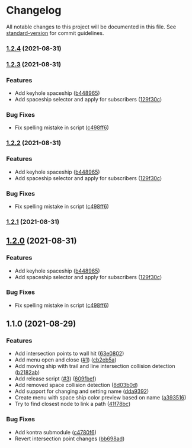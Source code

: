# Changelog

All notable changes to this project will be documented in this file. See [standard-version](https://github.com/conventional-changelog/standard-version) for commit guidelines.

### [1.2.4](https://github.com/johnedvard/js13kgames2021/compare/v1.2.3...v1.2.4) (2021-08-31)

### [1.2.3](https://github.com/johnedvard/js13kgames2021/compare/v1.1.0...v1.2.3) (2021-08-31)


### Features

* Add keyhole spaceship ([b448965](https://github.com/johnedvard/js13kgames2021/commit/b448965af6ce3b4603c1f45f58c483290767c723))
* Add spaceship selector and apply for subscribers ([129f30c](https://github.com/johnedvard/js13kgames2021/commit/129f30cb564c7f4b6ac2876acc8547ff32970d0e))


### Bug Fixes

* Fix spelling mistake in script ([c498ff6](https://github.com/johnedvard/js13kgames2021/commit/c498ff6b42ce6395f9f717799f89f00f7871c23b))

### [1.2.2](https://github.com/johnedvard/js13kgames2021/compare/v1.1.0...v1.2.2) (2021-08-31)


### Features

* Add keyhole spaceship ([b448965](https://github.com/johnedvard/js13kgames2021/commit/b448965af6ce3b4603c1f45f58c483290767c723))
* Add spaceship selector and apply for subscribers ([129f30c](https://github.com/johnedvard/js13kgames2021/commit/129f30cb564c7f4b6ac2876acc8547ff32970d0e))


### Bug Fixes

* Fix spelling mistake in script ([c498ff6](https://github.com/johnedvard/js13kgames2021/commit/c498ff6b42ce6395f9f717799f89f00f7871c23b))

### [1.2.1](https://github.com/johnedvard/js13kgames2021/compare/v1.2.0...v1.2.1) (2021-08-31)

## [1.2.0](https://github.com/johnedvard/js13kgames2021/compare/v1.1.0...v1.2.0) (2021-08-31)


### Features

* Add keyhole spaceship ([b448965](https://github.com/johnedvard/js13kgames2021/commit/b448965af6ce3b4603c1f45f58c483290767c723))
* Add spaceship selector and apply for subscribers ([129f30c](https://github.com/johnedvard/js13kgames2021/commit/129f30cb564c7f4b6ac2876acc8547ff32970d0e))


### Bug Fixes

* Fix spelling mistake in script ([c498ff6](https://github.com/johnedvard/js13kgames2021/commit/c498ff6b42ce6395f9f717799f89f00f7871c23b))

## 1.1.0 (2021-08-29)


### Features

* Add intersection points to wall hit ([63e0802](https://github.com/johnedvard/js13kgames2021/commit/63e0802ed5466b4ec689a633d4d979fb36382833))
* Add menu open and close ([#1](https://github.com/johnedvard/js13kgames2021/issues/1)) ([cb2eb5a](https://github.com/johnedvard/js13kgames2021/commit/cb2eb5aaf0624b82139434c287fe9b21e2f1ba14))
* Add moving ship with trail and line intersection collision detection ([b2182ab](https://github.com/johnedvard/js13kgames2021/commit/b2182abcccb696313881520ccd127c72865aa705))
* Add release script ([#3](https://github.com/johnedvard/js13kgames2021/issues/3)) ([609fbef](https://github.com/johnedvard/js13kgames2021/commit/609fbefae8b78053ad964788d2d761f16ceb51ea))
* Add removed space collision detection ([8d03b0d](https://github.com/johnedvard/js13kgames2021/commit/8d03b0d4c53513e0dc73dc0d37b6352a2a9d191f))
* Add support for changing and setting name ([dda9392](https://github.com/johnedvard/js13kgames2021/commit/dda93925c7813cc1e5014939b374bb773b42feb7))
* Create menu with space ship color preview based on name ([a393516](https://github.com/johnedvard/js13kgames2021/commit/a393516918a6193f5378739728dda975c6edc40a))
* Try to find closest node to link a path ([41f78bc](https://github.com/johnedvard/js13kgames2021/commit/41f78bc5e636f92280798182e79f0636e723b67e))


### Bug Fixes

* Add kontra submodule ([c4780f6](https://github.com/johnedvard/js13kgames2021/commit/c4780f6c46e5468d593cc24049e04cfe0f59ae41))
* Revert intersection point changes ([bb698ad](https://github.com/johnedvard/js13kgames2021/commit/bb698adcaf7b331b273757abb0d157cd28c75b14))
